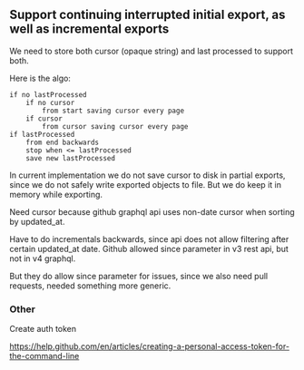 ## Support continuing interrupted initial export, as well as incremental exports

We need to store both cursor (opaque string) and last processed to support both.

Here is the algo:

```
if no lastProcessed
    if no cursor
        from start saving cursor every page
    if cursor
        from cursor saving cursor every page
if lastProcessed
    from end backwards
    stop when <= lastProcessed
    save new lastProcessed
````

In current implementation we do not save cursor to disk in partial exports, since we do not safely write exported objects to file. But we do keep it in memory while exporting.

Need cursor because github graphql api uses non-date cursor when sorting by updated_at.

Have to do incrementals backwards, since api does not allow filtering after certain updated_at date. Github allowed since parameter in v3 rest api, but not in v4 graphql.

But they do allow since parameter for issues, since we also need pull requests, needed something more generic.

### Other

Create auth token

https://help.github.com/en/articles/creating-a-personal-access-token-for-the-command-line
